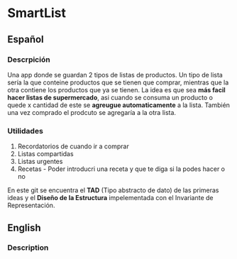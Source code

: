 # SmartList
## Español

### Descrpición

Una app donde se guardan 2 tipos de listas de productos. Un tipo de lista sería la que conteine productos que se tienen que comprar, mientras que la otra 
contiene los productos que ya se tienen. La idea es que sea **más facil hacer listas de supermercado**, asi cuando se consuma un producto o quede x cantidad de 
este se **agreugue automaticamente** a la lista. También una vez comprado el prodcuto se agregaría a la otra lista.

### Utilidades

1. Recordatorios de cuando ir a comprar
2. Listas compartidas
3. Listas urgentes
4. Recetas - Poder introducri una receta y que te diga si la podes hacer o no

En este git se encuentra el **TAD** (Tipo abstracto de dato) de las primeras ideas y el **Diseño de la Estructura** impelementada con el Invariante de 
Representación.

## English 

### Description
